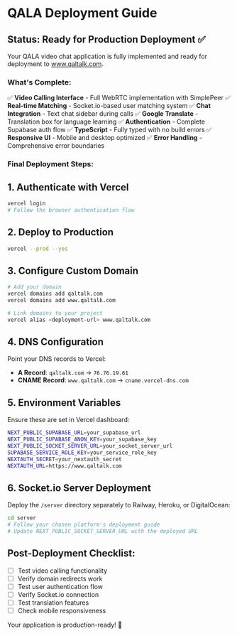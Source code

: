 # QALA Deployment Guide

## Status: Ready for Production Deployment ✅

Your QALA video chat application is fully implemented and ready for deployment to www.qaltalk.com.

### What's Complete:

✅ **Video Calling Interface** - Full WebRTC implementation with SimplePeer
✅ **Real-time Matching** - Socket.io-based user matching system
✅ **Chat Integration** - Text chat sidebar during calls
✅ **Google Translate** - Translation box for language learning
✅ **Authentication** - Complete Supabase auth flow
✅ **TypeScript** - Fully typed with no build errors
✅ **Responsive UI** - Mobile and desktop optimized
✅ **Error Handling** - Comprehensive error boundaries

### Final Deployment Steps:

## 1. Authenticate with Vercel

```bash
vercel login
# Follow the browser authentication flow
```

## 2. Deploy to Production

```bash
vercel --prod --yes
```

## 3. Configure Custom Domain

```bash
# Add your domain
vercel domains add qaltalk.com
vercel domains add www.qaltalk.com

# Link domains to your project
vercel alias <deployment-url> www.qaltalk.com
```

## 4. DNS Configuration

Point your DNS records to Vercel:

- **A Record**: `qaltalk.com` → `76.76.19.61`
- **CNAME Record**: `www.qaltalk.com` → `cname.vercel-dns.com`

## 5. Environment Variables

Ensure these are set in Vercel dashboard:

```bash
NEXT_PUBLIC_SUPABASE_URL=your_supabase_url
NEXT_PUBLIC_SUPABASE_ANON_KEY=your_supabase_key
NEXT_PUBLIC_SOCKET_SERVER_URL=your_socket_server_url
SUPABASE_SERVICE_ROLE_KEY=your_service_role_key
NEXTAUTH_SECRET=your_nextauth_secret
NEXTAUTH_URL=https://www.qaltalk.com
```

## 6. Socket.io Server Deployment

Deploy the `/server` directory separately to Railway, Heroku, or DigitalOcean:

```bash
cd server
# Follow your chosen platform's deployment guide
# Update NEXT_PUBLIC_SOCKET_SERVER_URL with the deployed URL
```

## Post-Deployment Checklist:

- [ ] Test video calling functionality
- [ ] Verify domain redirects work
- [ ] Test user authentication flow
- [ ] Verify Socket.io connection
- [ ] Test translation features
- [ ] Check mobile responsiveness

Your application is production-ready! 🚀
